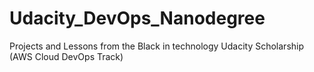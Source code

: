 # Udacity_DevOps_Nanodegree
Projects and Lessons from the Black in technology Udacity Scholarship (AWS Cloud DevOps Track)
